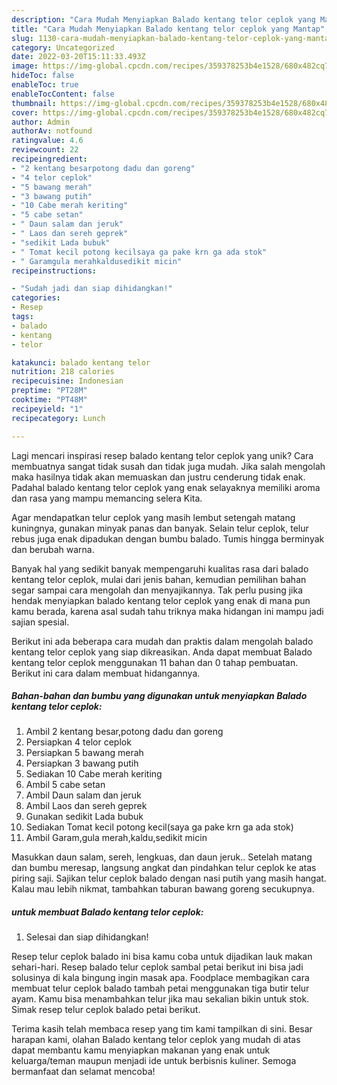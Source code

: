 ```yaml
---
description: "Cara Mudah Menyiapkan Balado kentang telor ceplok yang Mantap"
title: "Cara Mudah Menyiapkan Balado kentang telor ceplok yang Mantap"
slug: 1130-cara-mudah-menyiapkan-balado-kentang-telor-ceplok-yang-mantap
category: Uncategorized
date: 2022-03-20T15:11:33.493Z
image: https://img-global.cpcdn.com/recipes/359378253b4e1528/680x482cq70/balado-kentang-telor-ceplok-foto-resep-utama.jpg
hideToc: false
enableToc: true
enableTocContent: false
thumbnail: https://img-global.cpcdn.com/recipes/359378253b4e1528/680x482cq70/balado-kentang-telor-ceplok-foto-resep-utama.jpg
cover: https://img-global.cpcdn.com/recipes/359378253b4e1528/680x482cq70/balado-kentang-telor-ceplok-foto-resep-utama.jpg
author: Admin
authorAv: notfound
ratingvalue: 4.6
reviewcount: 22
recipeingredient:
- "2 kentang besarpotong dadu dan goreng"
- "4 telor ceplok"
- "5 bawang merah"
- "3 bawang putih"
- "10 Cabe merah keriting"
- "5 cabe setan"
- " Daun salam dan jeruk"
- " Laos dan sereh geprek"
- "sedikit Lada bubuk"
- " Tomat kecil potong kecilsaya ga pake krn ga ada stok"
- " Garamgula merahkaldusedikit micin"
recipeinstructions:

- "Sudah jadi dan siap dihidangkan!"
categories:
- Resep
tags:
- balado
- kentang
- telor

katakunci: balado kentang telor 
nutrition: 218 calories
recipecuisine: Indonesian
preptime: "PT28M"
cooktime: "PT48M"
recipeyield: "1"
recipecategory: Lunch

---
```





Lagi mencari inspirasi resep balado kentang telor ceplok yang unik? Cara membuatnya sangat tidak susah dan tidak juga mudah. Jika salah mengolah maka hasilnya tidak akan memuaskan dan justru cenderung tidak enak. Padahal balado kentang telor ceplok yang enak selayaknya memiliki aroma dan rasa yang mampu memancing selera Kita.





Agar mendapatkan telur ceplok yang masih lembut setengah matang kuningnya, gunakan minyak panas dan banyak. Selain telur ceplok, telur rebus juga enak dipadukan dengan bumbu balado. Tumis hingga berminyak dan berubah warna.

Banyak hal yang sedikit banyak mempengaruhi kualitas rasa dari balado kentang telor ceplok, mulai dari jenis bahan, kemudian pemilihan bahan segar sampai cara mengolah dan menyajikannya. Tak perlu pusing jika hendak menyiapkan balado kentang telor ceplok yang enak di mana pun kamu berada, karena asal sudah tahu triknya maka hidangan ini mampu jadi sajian spesial.






Berikut ini ada beberapa cara mudah dan praktis dalam mengolah balado kentang telor ceplok yang siap dikreasikan. Anda dapat membuat Balado kentang telor ceplok menggunakan 11 bahan dan 0 tahap pembuatan. Berikut ini cara dalam membuat hidangannya.

<!--inarticleads1-->

##### Bahan-bahan dan bumbu yang digunakan untuk menyiapkan Balado kentang telor ceplok:

1. Ambil 2 kentang besar,potong dadu dan goreng
1. Persiapkan 4 telor ceplok
1. Persiapkan 5 bawang merah
1. Persiapkan 3 bawang putih
1. Sediakan 10 Cabe merah keriting
1. Ambil 5 cabe setan
1. Ambil  Daun salam dan jeruk
1. Ambil  Laos dan sereh geprek
1. Gunakan sedikit Lada bubuk
1. Sediakan  Tomat kecil potong kecil(saya ga pake krn ga ada stok)
1. Ambil  Garam,gula merah,kaldu,sedikit micin


Masukkan daun salam, sereh, lengkuas, dan daun jeruk.. Setelah matang dan bumbu meresap, langsung angkat dan pindahkan telur ceplok ke atas piring saji. Sajikan telur ceplok balado dengan nasi putih yang masih hangat. Kalau mau lebih nikmat, tambahkan taburan bawang goreng secukupnya. 

<!--inarticleads2-->

#####  untuk membuat Balado kentang telor ceplok:


1. Selesai dan siap dihidangkan!

Resep telur ceplok balado ini bisa kamu coba untuk dijadikan lauk makan sehari-hari. Resep balado telur ceplok sambal petai berikut ini bisa jadi solusinya di kala bingung ingin masak apa. Foodplace membagikan cara membuat telur ceplok balado tambah petai menggunakan tiga butir telur ayam. Kamu bisa menambahkan telur jika mau sekalian bikin untuk stok. Simak resep telur ceplok balado petai berikut. 

Terima kasih telah membaca resep yang tim kami tampilkan di sini. Besar harapan kami, olahan Balado kentang telor ceplok yang mudah di atas dapat membantu kamu menyiapkan makanan yang enak untuk keluarga/teman maupun menjadi ide untuk berbisnis kuliner. Semoga bermanfaat dan selamat mencoba!
